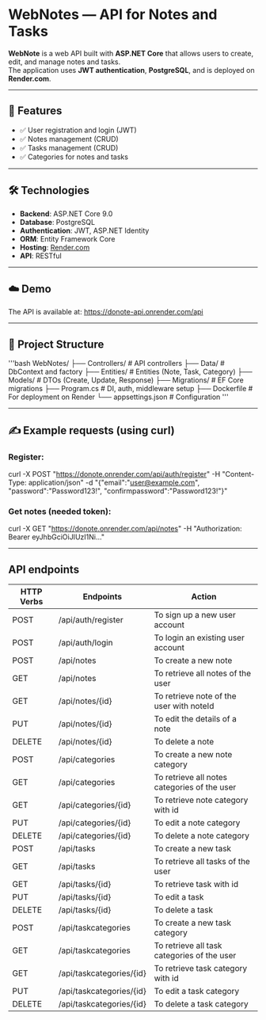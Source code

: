# WebNotes — API for Notes and Tasks

**WebNote** is a web API built with **ASP.NET Core** that allows users to create, edit, and manage notes and tasks.  
The application uses **JWT authentication**, **PostgreSQL**, and is deployed on **Render.com**.

---

## 🚀 Features

- ✅ User registration and login (JWT)
- ✅ Notes management (CRUD)
- ✅ Tasks management (CRUD)
- ✅ Categories for notes and tasks

---

## 🛠 Technologies

- **Backend**: ASP.NET Core 9.0
- **Database**: PostgreSQL
- **Authentication**: JWT, ASP.NET Identity
- **ORM**: Entity Framework Core
- **Hosting**: [Render.com](https://render.com)
- **API**: RESTful

---

## ☁️ Demo

The API is available at: https://donote-api.onrender.com/api

---

## 📂 Project Structure

'''bash
WebNotes/
├── Controllers/            # API controllers
├── Data/                   # DbContext and factory
├── Entities/               # Entities (Note, Task, Category)
├── Models/                 # DTOs (Create, Update, Response)
├── Migrations/             # EF Core migrations
├── Program.cs              # DI, auth, middleware setup
├── Dockerfile              # For deployment on Render
└── appsettings.json        # Configuration
'''

---

## ✍️ Example requests (using curl)

### Register:
curl -X POST "https://donote.onrender.com/api/auth/register" -H "Content-Type: application/json" -d "{\"email\":\"user@example.com\", \"password\":\"Password123!\", \"confirmpassword\":\"Password123!\"}"

### Get notes (needed token):
curl -X GET "https://donote.onrender.com/api/notes" -H "Authorization: Bearer eyJhbGciOiJIUzI1Ni..."

---

## API endpoints

 HTTP Verbs | Endpoints | Action |
| --- | --- | --- |
| POST | /api/auth/register | To sign up a new user account |
| POST | /api/auth/login | To login an existing user account |
| POST | /api/notes | To create a new note |
| GET | /api/notes | To retrieve all notes of the user |
| GET | /api/notes/{id} | To retrieve note of the user with noteId |
| PUT | /api/notes/{id} | To edit the details of a note |
| DELETE | /api/notes/{id} | To delete a note |
| POST | /api/categories | To create a new note category |
| GET | /api/categories | To retrieve all notes categories of the user |
| GET | /api/categories/{id} | To retrieve note category with id |
| PUT | /api/categories/{id} | To edit a note category |
| DELETE | /api/categories/{id} | To delete a note category |
| POST | /api/tasks | To create a new task |
| GET | /api/tasks | To retrieve all tasks of the user |
| GET | /api/tasks/{id} | To retrieve task with id |
| PUT | /api/tasks/{id} | To edit a task |
| DELETE | /api/tasks/{id} | To delete a task |
| POST | /api/taskcategories | To create a new task category |
| GET | /api/taskcategories | To retrieve all task categories of the user |
| GET | /api/taskcategories/{id} | To retrieve task category with id |
| PUT | /api/taskcategories/{id} | To edit a task category |
| DELETE | /api/taskcategories/{id} | To delete a task category |
